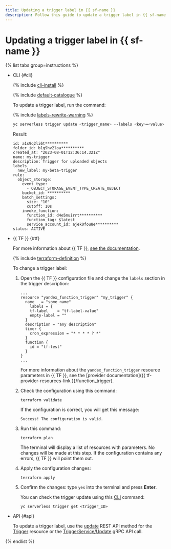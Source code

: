 ```yaml
---
title: Updating a trigger label in {{ sf-name }}
description: Follow this guide to update a trigger label in {{ sf-name }}.
---
```


# Updating a trigger label in {{ sf-name }}

{% list tabs group=instructions %}

- CLI {#cli}

    {% include [cli-install](../../../_includes/cli-install.md) %}

    {% include [default-catalogue](../../../_includes/default-catalogue.md) %}

    To update a trigger label, run the command:

    {% include [labels-rewrite-warning](../../../_includes/labels-rewrite-warning.md) %}

    ```bash
    yc serverless trigger update <trigger_name> --labels <key>=<value>
    ```

    Result:

   ```text
   id: a1s9q2li6t**********
   folder_id: b1g9hv2loa**********
   created_at: "2023-08-01T12:36:14.321Z"
   name: my-trigger
   description: Trigger for uploaded objects
   labels
     new_label: my-beta-trigger
   rule:
     object_storage:
       event_type:
         - OBJECT_STORAGE_EVENT_TYPE_CREATE_OBJECT
       bucket_id: **********
       batch_settings:
         size: "10"
         cutoff: 10s
       invoke_function:
         function_id: d4e5muirrt**********
         function_tag: $latest
         service_account_id: ajek0fou8e**********
   status: ACTIVE
   ```

- {{ TF }} {#tf}

  For more information about {{ TF }}, [see the documentation](../../../tutorials/infrastructure-management/terraform-quickstart.md#install-terraform).

  {% include [terraform-definition](../../../_tutorials/_tutorials_includes/terraform-definition.md) %}

  To change a trigger label:

  1. Open the {{ TF }} configuration file and change the `labels` section in the trigger description:

     ```hcl
     ...
     resource "yandex_function_trigger" "my_trigger" {
       name   = "some_name"
	     labels = {
         tf-label    = "tf-label-value"
         empty-label = ""
       }
       description = "any description"
       timer {
         cron_expression = "* * * * ? *"
       }
       function {
         id = "tf-test"
       }
     }
     ...
     ```

     For more information about the `yandex_function_trigger` resource parameters in {{ TF }}, see the [provider documentation]({{ tf-provider-resources-link }}/function_trigger).

  1. Check the configuration using this command:

     ```
     terraform validate
     ```
     
     If the configuration is correct, you will get this message:
     
     ```
     Success! The configuration is valid.
     ```

  1. Run this command:

     ```
     terraform plan
     ```
  
     The terminal will display a list of resources with parameters. No changes will be made at this step. If the configuration contains any errors, {{ TF }} will point them out.

  1. Apply the configuration changes:

     ```
     terraform apply
     ```
     
  1. Confirm the changes: type `yes` into the terminal and press **Enter**.

     You can check the trigger update using this [CLI](../../../cli/quickstart.md) command:

     ```
     yc serverless trigger get <trigger_ID>
     ```

- API {#api}

  To update a trigger label, use the [update](../../triggers/api-ref/Trigger/update.md) REST API method for the [Trigger](../../triggers/api-ref/Trigger/index.md) resource or the [TriggerService/Update](../../triggers/api-ref/grpc/Trigger/update.md) gRPC API call.

{% endlist %}